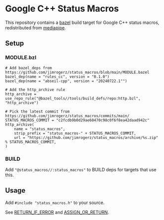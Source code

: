 # Google C++ Status Macros

This repository contains a [bazel](https://bazel.build) build target for Google C++ status macros,
redistributed from [mediapipe](https://github.com/google/mediapipe).

## Setup

### MODULE.bzl

```
# Add bazel_deps from https://github.com/jimrogerz/status_macros/blob/main/MODULE.bazel
bazel_dep(name = "rules_cc", version = "0.1.0")
bazel_dep(name = "abseil-cpp", version = "20240722.1"")

# Add the http_archive rule
http_archive = use_repo_rule("@bazel_tools//tools/build_defs/repo:http.bzl", "http_archive")

# Pick the latest commit from https://github.com/jimrogerz/status_macros/commits/main/
STATUS_MACROS_COMMIT = "c2fcdb9b0d29ae60470c98c0f6f8ea42daad942c"
http_archive(
    name = "status_macros",
    strip_prefix = "status_macros-" + STATUS_MACROS_COMMIT,
    url = "https://github.com/jimrogerz/status_macros/archive/%s.zip" % STATUS_MACROS_COMMIT,
)
```

### BUILD

Add `"@status_macros//:status_macros"` to BUILD deps for targets that use this.

## Usage

Add `#include "status_macros.h"` to your source.

See [RETURN_IF_ERROR](https://github.com/jimrogerz/status_macros/blob/main/status_macros.h#L29) and [ASSIGN_OR_RETURN](https://github.com/jimrogerz/status_macros/blob/main/status_macros.h#L91).
